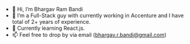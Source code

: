 
- 👋 Hi, I’m Bhargav Ram Bandi
- 👀 I’m a Full-Stack guy with currently working in Accenture and I have total of 2+ years of experience.
- 🌱 Currently learning React.js.
- 📫 Feel free to drop by via email (bhargav.r.bandi@gmail.com)

  
<!--
**bhargavrambandi/bhargavrambandi** is a ✨ _special_ ✨ repository because its `README.md` (this file) appears on your GitHub profile.

Here are some ideas to get you started:

- 🔭 I’m currently working on ...
- 🌱 I’m currently learning ...
- 👯 I’m looking to collaborate on ...
- 🤔 I’m looking for help with ...
- 💬 Ask me about ...
- 📫 How to reach me: ...
- 😄 Pronouns: ...
- ⚡ Fun fact: ...
-->
